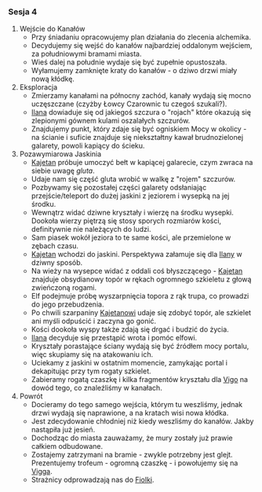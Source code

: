 ### Sesja 4
1. Wejście do Kanałów
    - Przy śniadaniu opracowujemy plan działania do zlecenia alchemika.
    - Decydujemy się wejść do kanałów najbardziej oddalonym wejściem, za południowymi bramami miasta.
    - Wieś dalej na południe wydaje się być zupełnie opustoszała.
    - Wyłamujemy zamknięte kraty do kanałów - o dziwo drzwi miały nową kłódkę.
2. Eksploracja
    - Zmierzamy kanałami na północny zachód, kanały wydają się mocno uczęszczane (czyżby Łowcy Czarownic tu czegoś szukali?).
    - [Ilana](#g_ilana) dowiaduje się od jakiegoś szczura o "rojach" które okazują się zlepionymi gównem kulami oszalałych szczurów.
    - Znajdujemy punkt, który zdaje się być ogniskiem Mocy w okolicy - na ścianie i suficie znajduje się niekształtny kawał brudnozielonej galarety, powoli kapiący do ścieku.
3. Pozawymiarowa Jaskinia
    - [Kajetan](#g_kajetan) próbuje umoczyć bełt w kapiącej galarecie, czym zwraca na siebie uwagę *gluta*.
    - Udaje nam się część gluta wrobić w walkę z "rojem" szczurów.
    - Pozbywamy się pozostałej części galarety odsłaniając przejście/teleport do dużej jaskini z jeziorem i wysepką na jej środku. 
    - Wewnątrz widać dziwne kryształy i wierzę na środku wysepki. Dookoła wierzy piętrzą się stosy sporych rozmiarów kości, definitywnie nie należących do ludzi. 
    - Sam piasek wokół jeziora to te same kości, ale przemielone w zębach czasu.
    - [Kajetan](#g_kajetan) wchodzi do jaskini. Perspektywa załamuje się  dla [Ilany](#g_ilana) w dziwny sposób.
    - Na wieży na wysepce widać z oddali coś błyszczącego - [Kajetan](#g_kajetan) znajduje obsydianowy topór w rękach ogromnego szkieletu z głową zwieńczoną rogami.
    - Elf podejmuje próbę wyszarpnięcia topora z rąk trupa, co prowadzi do jego przebudzenia.
    - Po chwili szarpaniny [Kajetanowi](#g_kajetan) udaje się zdobyć topór, ale szkielet ani myśli odpuścić i zaczyna go gonić.
    - Kości dookoła wyspy także zdają się drgać i budzić do życia.
    - [Ilana](#g_ilana) decyduje się przestąpić wrota i pomóc elfowi.
    - Kryształy porastające ściany wydają się być źródłem mocy portalu, więc skupiamy się na atakowaniu ich.
    - Uciekamy z jaskini w ostatnim momencie, zamykając portal i dekapitując przy tym rogaty szkielet.
    - Zabieramy rogatą czaszkę i kilka fragmentów kryształu dla [Vigo](#p_viggo_regner) na dowód tego, co znaleźliśmy w kanałach.
4. Powrót
    - Docieramy do tego samego wejścia, którym tu weszliśmy, jednak drzwi wydają się naprawione, a na kratach wisi nowa kłódka.
    - Jest zdecydowanie chłodniej niż kiedy weszliśmy do kanałów. Jakby nastąpiła już jesień. 
    - Dochodząc do miasta zauważamy, że mury zostały już prawie całkiem odbudowane.
    - Zostajemy zatrzymani na bramie - zwykle potrzebny jest glejt. Prezentujemy trofeum - ogromną czaszkę - i powołujemy się na [Vigga](#p_viggo_regner).
    - Strażnicy odprowadzają nas do [Fiolki](#l_fiolka_zdrowia).